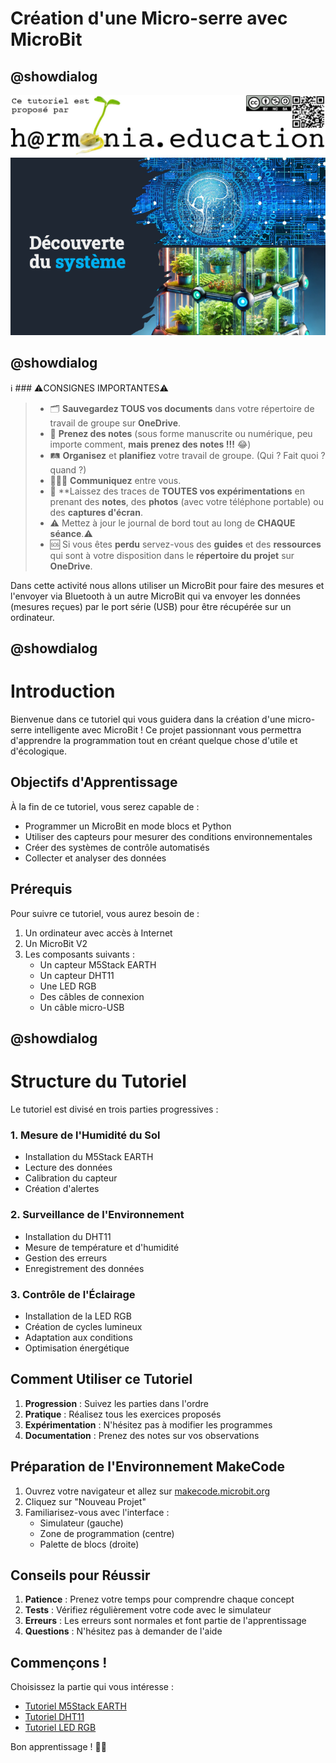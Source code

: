 # Création d'une Micro-serre avec MicroBit

## @showdialog

![Logo H@rmonia](https://github.com/ph3n4t3s/1m1-urbanfarm/blob/master/img/Harmonia_v4.jpg?raw=true)
![Atelier 1](https://github.com/ph3n4t3s/1m1-urbanfarm/blob/master/img/Titre.png?raw=true)

## @showdialog

ℹ️ ### ⚠️CONSIGNES IMPORTANTES⚠️

> - 🗂️ __Sauvegardez TOUS vos documents__  dans votre répertoire de travail de groupe sur **OneDrive**.
> - 📝 **Prenez des notes** (sous forme manuscrite ou numérique, peu importe comment, **mais prenez des notes !!!** 😂)
> - 🛤️ **Organisez** et  **planifiez** votre travail de groupe. (Qui ? Fait quoi ? quand ?)
> - 🧑‍🧑‍🧒 **Communiquez** entre vous.
> - 🧭 **Laissez des traces de **TOUTES vos expérimentations** en prenant des **notes**, des **photos** (avec votre téléphone portable) ou des **captures d'écran**.
> - ⚠️ Mettez à jour le journal de bord tout au long de **CHAQUE séance**.⚠️
> - 🆘 Si vous êtes **perdu** servez-vous des **guides** et des **ressources** qui sont à votre disposition dans le **répertoire du projet** sur **OneDrive**.

Dans cette activité nous allons utiliser un MicroBit pour faire des mesures et l'envoyer via Bluetooth à un autre MicroBit qui va envoyer les données (mesures reçues) par le port série (USB) pour être récupérée sur un ordinateur.

## @showdialog

# Introduction

Bienvenue dans ce tutoriel qui vous guidera dans la création d'une micro-serre intelligente avec MicroBit ! Ce projet passionnant vous permettra d'apprendre la programmation tout en créant quelque chose d'utile et d'écologique.

## Objectifs d'Apprentissage

À la fin de ce tutoriel, vous serez capable de :
- Programmer un MicroBit en mode blocs et Python
- Utiliser des capteurs pour mesurer des conditions environnementales
- Créer des systèmes de contrôle automatisés
- Collecter et analyser des données

## Prérequis

Pour suivre ce tutoriel, vous aurez besoin de :
1. Un ordinateur avec accès à Internet
2. Un MicroBit V2
3. Les composants suivants :
   - Un capteur M5Stack EARTH
   - Un capteur DHT11
   - Une LED RGB
   - Des câbles de connexion
   - Un câble micro-USB

## @showdialog

# Structure du Tutoriel

Le tutoriel est divisé en trois parties progressives :

### 1. Mesure de l'Humidité du Sol
- Installation du M5Stack EARTH
- Lecture des données
- Calibration du capteur
- Création d'alertes

### 2. Surveillance de l'Environnement
- Installation du DHT11
- Mesure de température et d'humidité
- Gestion des erreurs
- Enregistrement des données

### 3. Contrôle de l'Éclairage
- Installation de la LED RGB
- Création de cycles lumineux
- Adaptation aux conditions
- Optimisation énergétique

## Comment Utiliser ce Tutoriel

1. **Progression** : Suivez les parties dans l'ordre
2. **Pratique** : Réalisez tous les exercices proposés
3. **Expérimentation** : N'hésitez pas à modifier les programmes
4. **Documentation** : Prenez des notes sur vos observations

## Préparation de l'Environnement MakeCode

1. Ouvrez votre navigateur et allez sur [makecode.microbit.org](https://makecode.microbit.org/)
2. Cliquez sur "Nouveau Projet"
3. Familiarisez-vous avec l'interface :
   - Simulateur (gauche)
   - Zone de programmation (centre)
   - Palette de blocs (droite)

## Conseils pour Réussir

1. **Patience** : Prenez votre temps pour comprendre chaque concept
2. **Tests** : Vérifiez régulièrement votre code avec le simulateur
3. **Erreurs** : Les erreurs sont normales et font partie de l'apprentissage
4. **Questions** : N'hésitez pas à demander de l'aide

## Commençons !

Choisissez la partie qui vous intéresse :
- [Tutoriel M5Stack EARTH](tutoriel-m5stack.md)
- [Tutoriel DHT11](tutoriel-dht11.md)
- [Tutoriel LED RGB](tutoriel-led-rgb.md)

Bon apprentissage ! 🌱🤖

